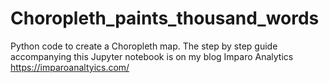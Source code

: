 # Choropleth_paints_thousand_words
Python code to create a Choropleth map.
The step by step guide accompanying this Jupyter notebook is on my blog Imparo Analytics https://imparoanaltyics.com/
